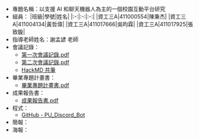 - 專題名稱：以支援 AI 和聊天機器人為主的一個校園互動平台研究
- 組員：
  |班級|學號|姓名|
  |:-:|:-:|:-:|
  |資工三A|411000554|陳秉杰|
  |資工三A|411004134|黃哲偉|
  |資工三A|411017666|吳昀霖|
  |資工三A|411017925|張致鏇|
- 指導老師姓名：謝孟諺 老師
- 會議記錄：
  - [第一次會議記錄.pdf](https://github.com/pu20720/2024/blob/main/%E4%BB%A5%E6%94%AF%E6%8F%B4%20AI%20%E5%92%8C%E8%81%8A%E5%A4%A9%E6%A9%9F%E5%99%A8%E4%BA%BA%E7%82%BA%E4%B8%BB%E7%9A%84%E4%B8%80%E5%80%8B%E6%A0%A1%E5%9C%92%E4%BA%92%E5%8B%95%E5%B9%B3%E5%8F%B0%E7%A0%94%E7%A9%B6/%E7%AC%AC%E4%B8%80%E6%AC%A1%E6%9C%83%E8%AD%B0%E8%A8%98%E9%8C%84.pdf)
  - [第二次會議記錄.pdf](https://github.com/pu20720/2024/blob/main/%E4%BB%A5%E6%94%AF%E6%8F%B4%20AI%20%E5%92%8C%E8%81%8A%E5%A4%A9%E6%A9%9F%E5%99%A8%E4%BA%BA%E7%82%BA%E4%B8%BB%E7%9A%84%E4%B8%80%E5%80%8B%E6%A0%A1%E5%9C%92%E4%BA%92%E5%8B%95%E5%B9%B3%E5%8F%B0%E7%A0%94%E7%A9%B6/%E7%AC%AC%E4%BA%8C%E6%AC%A1%E6%9C%83%E8%AD%B0%E8%A8%98%E9%8C%84.pdf)
  - [HackMD 共筆](https://hackmd.io/@PU-X-Discord/%E5%B0%88%E6%A1%88%E5%AF%A6%E4%BD%9C)
- 畢業專題計畫書：
  - [畢業專題計畫書.pdf](https://github.com/pu20720/2024/blob/main/%E4%BB%A5%E6%94%AF%E6%8F%B4%20AI%20%E5%92%8C%E8%81%8A%E5%A4%A9%E6%A9%9F%E5%99%A8%E4%BA%BA%E7%82%BA%E4%B8%BB%E7%9A%84%E4%B8%80%E5%80%8B%E6%A0%A1%E5%9C%92%E4%BA%92%E5%8B%95%E5%B9%B3%E5%8F%B0%E7%A0%94%E7%A9%B6/以支援%20AI%20和聊天機器人為主的一個校園互動平台研究/%E7%95%A2%E6%A5%AD%E5%B0%88%E9%A1%8C%E8%A8%88%E7%95%AB%E6%9B%B8.doc)
- 成果報告書：
  - [成果報告書.pdf](https://github.com/pu20720/2024/blob/main/%E4%BB%A5%E6%94%AF%E6%8F%B4%20AI%20%E5%92%8C%E8%81%8A%E5%A4%A9%E6%A9%9F%E5%99%A8%E4%BA%BA%E7%82%BA%E4%B8%BB%E7%9A%84%E4%B8%80%E5%80%8B%E6%A0%A1%E5%9C%92%E4%BA%92%E5%8B%95%E5%B9%B3%E5%8F%B0%E7%A0%94%E7%A9%B6/%E6%88%90%E6%9E%9C%E5%A0%B1%E5%91%8A%E6%9B%B8.pdf)
- 程式：
  - [GitHub - PU_Discord_Bot](https://github.com/xiaojie4082/PU_Discord_Bot)
- 簡報：
- 海報：
